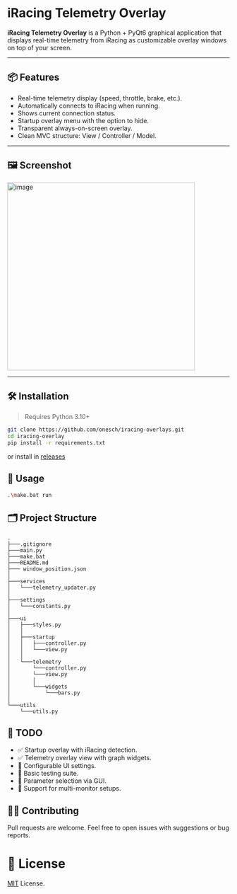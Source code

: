 # iRacing Telemetry Overlay

**iRacing Telemetry Overlay** is a Python + PyQt6 graphical application that displays real-time telemetry from iRacing as customizable overlay windows on top of your screen.

---

## 📦 Features

- Real-time telemetry display (speed, throttle, brake, etc.).
- Automatically connects to iRacing when running.
- Shows current connection status.
- Startup overlay menu with the option to hide.
- Transparent always-on-screen overlay.
- Clean MVC structure: View / Controller / Model.

---

## 🖼️ Screenshot

<img width="425" alt="image" src="https://github.com/user-attachments/assets/8366cc71-5333-4b6e-86b9-a2a62e5f5443" />

---

## 🛠️ Installation

> Requires Python 3.10+

```bash
git clone https://github.com/onesch/iracing-overlays.git
cd iracing-overlay
pip install -r requirements.txt
```
or install in [releases](https://github.com/onesch/iracing-overlays/releases/tag/publish)

## 🚀 Usage
```bash
.\make.bat run
```

## 🗂️ Project Structure
```
.
├───.gitignore
├───main.py
├───make.bat
├───README.md
├─── window_position.json      
│
├───services
│   └───telemetry_updater.py
│
├───settings
│   └───constants.py
│
├───ui
│   ├───styles.py
│   │
│   ├───startup
│   │   ├───controller.py
│   │   └───view.py
│   │
│   └───telemetry
│       └───controller.py
│       └───view.py
│       │
│       └───widgets
│           └───bars.py
│
└───utils
    └───utils.py

```

## 📌 TODO
- ✅ Startup overlay with iRacing detection.
- ✅ Telemetry overlay view with graph widgets.
- 🔲 Configurable UI settings.
- 🔲 Basic testing suite.
- 🔲 Parameter selection via GUI.
- 🔲 Support for multi-monitor setups.

## 🧑‍💻 Contributing
Pull requests are welcome. Feel free to open issues with suggestions or bug reports.

# 📄 License
[MIT](https://github.com/onesch/iracing-overlays/blob/master/LICENSE) License.
